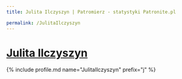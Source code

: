 ```yaml
---
title: Julita Ilczyszyn | Patromierz - statystyki Patronite.pl

permalink: /JulitaIlczyszyn
---
```


# [Julita Ilczyszyn](https://patronite.pl/JulitaIlczyszyn)

{% include profile.md name="JulitaIlczyszyn" prefix="j" %}
